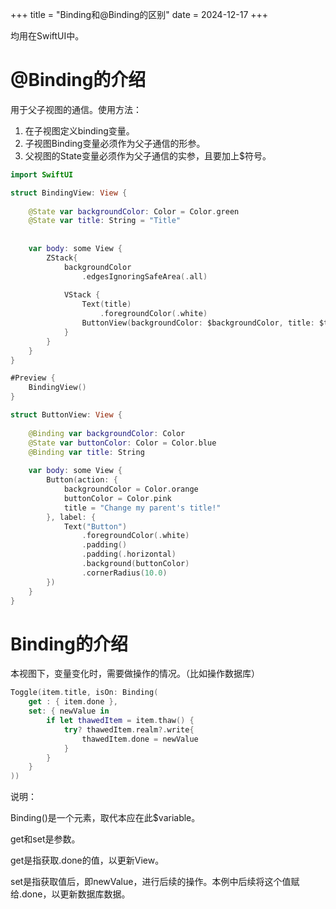 +++
title = "Binding和@Binding的区别"
date = 2024-12-17
+++

均用在SwiftUI中。

# @Binding的介绍

用于父子视图的通信。使用方法：

1. 在子视图定义binding变量。
2. 子视图Binding变量必须作为父子通信的形参。
3. 父视图的State变量必须作为父子通信的实参，且要加上$符号。

```swift
import SwiftUI

struct BindingView: View {
    
    @State var backgroundColor: Color = Color.green
    @State var title: String = "Title"
    
    
    var body: some View {
        ZStack{
            backgroundColor
                .edgesIgnoringSafeArea(.all)
            
            VStack {
                Text(title)
                    .foregroundColor(.white)
                ButtonView(backgroundColor: $backgroundColor, title: $title)
            }
        }
    }
}

#Preview {
    BindingView()
}

struct ButtonView: View {
    
    @Binding var backgroundColor: Color
    @State var buttonColor: Color = Color.blue
    @Binding var title: String
    
    var body: some View {
        Button(action: {
            backgroundColor = Color.orange
            buttonColor = Color.pink
            title = "Change my parent's title!"
        }, label: {
            Text("Button")
                .foregroundColor(.white)
                .padding()
                .padding(.horizontal)
                .background(buttonColor)
                .cornerRadius(10.0)
        })
    }
}

```

# Binding的介绍

本视图下，变量变化时，需要做操作的情况。（比如操作数据库）

```swift
Toggle(item.title, isOn: Binding(
	get : { item.done },
	set: { newValue in
		if let thawedItem = item.thaw() {
			try? thawedItem.realm?.write{
				thawedItem.done = newValue
			}
		}
	}
))
```

说明：

Binding()是一个元素，取代本应在此$variable。

get和set是参数。

get是指获取.done的值，以更新View。

set是指获取值后，即newValue，进行后续的操作。本例中后续将这个值赋给.done，以更新数据库数据。




